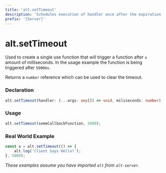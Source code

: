 ```yaml
---
title: 'alt.setTimeout'
description: 'Schedules execution of handler once after the expiration of interval.'
prefix: '[Server]'
---
```


# alt.setTimeout

Used to create a single use function that will trigger a function after `x` amount of milliseconds. In the usage example the function is being triggered after `5000ms`.

Returns a `number` reference which can be used to clear the timeout.

### Declaration

```typescript
alt.setTimeout(handler: (...args: any[]) => void, miliseconds: number): number
```

### Usage

```js
alt.setTimeout(someCallbackFunction, 5000);
```

### Real World Example

```js
const x = alt.setTimeout(() => {
    alt.log('Client Says Hello!');
}, 5000);
```

_These examples assume you have imported `alt` from `alt-server`._